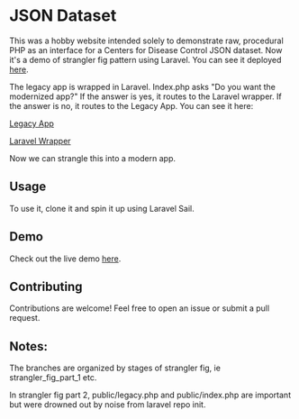 
# JSON Dataset

This was a hobby website intended solely to demonstrate raw, procedural PHP as an interface for a Centers for Disease Control JSON dataset. Now it's a demo of strangler fig pattern using Laravel. You can see it deployed [here](https://json-dataset.herokuapp.com/).

The legacy app is wrapped in Laravel.  Index.php asks "Do you want the modernized app?" If the answer is yes, it routes to the Laravel wrapper.  If the answer is no, it routes to the Legacy App.  You can see it here:

<a target="_blank" href="https://json-dataset.herokuapp.com">Legacy App</a>

<a target="_blank" href="https://json-dataset.herokuapp.com/modern">Laravel Wrapper</a>

Now we can strangle this into a modern app.

## Usage
To use it, clone it and spin it up using Laravel Sail.

## Demo
Check out the live demo [here](https://json-dataset.herokuapp.com/).

## Contributing
Contributions are welcome! Feel free to open an issue or submit a pull request.

## Notes:

The branches are organized by stages of strangler fig, ie strangler_fig_part_1 etc.

In strangler fig part 2, public/legacy.php and public/index.php are important but were drowned out by noise from laravel repo init.
